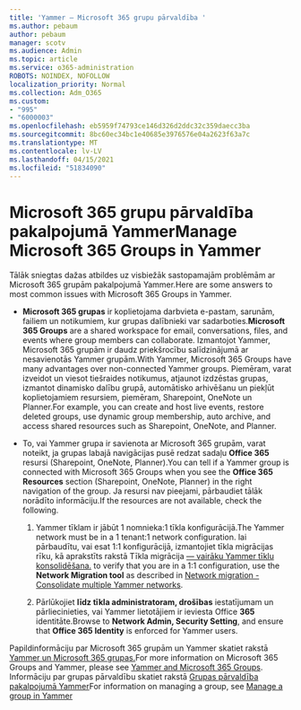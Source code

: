 ```yaml
---
title: 'Yammer — Microsoft 365 grupu pārvaldība '
ms.author: pebaum
author: pebaum
manager: scotv
ms.audience: Admin
ms.topic: article
ms.service: o365-administration
ROBOTS: NOINDEX, NOFOLLOW
localization_priority: Normal
ms.collection: Adm_O365
ms.custom:
- "995"
- "6000003"
ms.openlocfilehash: eb5959f74793ce146d326d2ddc32c359daecc3ba
ms.sourcegitcommit: 8bc60ec34bc1e40685e3976576e04a2623f63a7c
ms.translationtype: MT
ms.contentlocale: lv-LV
ms.lasthandoff: 04/15/2021
ms.locfileid: "51834090"
---
```

# <a name="manage-microsoft-365-groups-in-yammer"></a><span data-ttu-id="6c874-102">Microsoft 365 grupu pārvaldība pakalpojumā Yammer</span><span class="sxs-lookup"><span data-stu-id="6c874-102">Manage Microsoft 365 Groups in Yammer</span></span>

<span data-ttu-id="6c874-103">Tālāk sniegtas dažas atbildes uz visbiežāk sastopamajām problēmām ar Microsoft 365 grupām pakalpojumā Yammer.</span><span class="sxs-lookup"><span data-stu-id="6c874-103">Here are some answers to most common issues with Microsoft 365 Groups in Yammer.</span></span>

* <span data-ttu-id="6c874-104">**Microsoft 365 grupas** ir koplietojama darbvieta e-pastam, sarunām, failiem un notikumiem, kur grupas dalībnieki var sadarboties.</span><span class="sxs-lookup"><span data-stu-id="6c874-104">**Microsoft 365 Groups** are a shared workspace for email, conversations, files, and events where group members can collaborate.</span></span> <span data-ttu-id="6c874-105">Izmantojot Yammer, Microsoft 365 grupām ir daudz priekšrocību salīdzinājumā ar nesavienotās Yammer grupām.</span><span class="sxs-lookup"><span data-stu-id="6c874-105">With Yammer, Microsoft 365 Groups have many advantages over non-connected Yammer groups.</span></span> <span data-ttu-id="6c874-106">Piemēram, varat izveidot un viesot tiešraides notikumus, atjaunot izdzēstas grupas, izmantot dinamisko dalību grupā, automātisko arhivēšanu un piekļūt koplietojamiem resursiem, piemēram, Sharepoint, OneNote un Planner.</span><span class="sxs-lookup"><span data-stu-id="6c874-106">For example, you can create and host live events, restore deleted groups, use dynamic group membership, auto archive, and access shared resources such as Sharepoint, OneNote, and Planner.</span></span>

* <span data-ttu-id="6c874-107">To, vai Yammer grupa ir savienota ar Microsoft 365 grupām, varat noteikt, ja grupas labajā navigācijas pusē redzat sadaļu **Office 365** resursi (Sharepoint, OneNote, Planner).</span><span class="sxs-lookup"><span data-stu-id="6c874-107">You can tell if a Yammer group is connected with Microsoft 365 Groups when you see the **Office 365 Resources** section (Sharepoint, OneNote, Planner) in the right navigation of the group.</span></span> <span data-ttu-id="6c874-108">Ja resursi nav pieejami, pārbaudiet tālāk norādīto informāciju.</span><span class="sxs-lookup"><span data-stu-id="6c874-108">If the resources are not available, check the following.</span></span>

  1. <span data-ttu-id="6c874-109">Yammer tīklam ir jābūt 1 nomnieka:1 tīkla konfigurācijā.</span><span class="sxs-lookup"><span data-stu-id="6c874-109">The Yammer network must be in a 1 tenant:1 network configuration.</span></span> <span data-ttu-id="6c874-110">lai pārbaudītu, vai esat 1:1 konfigurācijā, izmantojiet tīkla migrācijas rīku, kā aprakstīts rakstā Tīkla migrācija [— vairāku Yammer tīklu konsolidēšana.](https://docs.microsoft.com/yammer/configure-your-yammer-network/consolidate-multiple-yammer-networks) </span><span class="sxs-lookup"><span data-stu-id="6c874-110">to verify that you are in a 1:1 configuration, use the **Network Migration tool** as described in [Network migration - Consolidate multiple Yammer networks](https://docs.microsoft.com/yammer/configure-your-yammer-network/consolidate-multiple-yammer-networks).</span></span>

  2. <span data-ttu-id="6c874-111">Pārlūkojiet **līdz tīkla administratoram, drošības** iestatījumam un pārliecinieties, vai Yammer lietotājiem ir ieviesta Office **365** identitāte.</span><span class="sxs-lookup"><span data-stu-id="6c874-111">Browse to **Network Admin, Security Setting**, and ensure that **Office 365 Identity** is enforced for Yammer users.</span></span>

<span data-ttu-id="6c874-112">Papildinformāciju par Microsoft 365 grupām un Yammer skatiet rakstā [Yammer un Microsoft 365 grupas.](https://docs.microsoft.com/yammer/manage-yammer-groups/yammer-and-office-365-groups)</span><span class="sxs-lookup"><span data-stu-id="6c874-112">For more information on Microsoft 365 Groups and Yammer, please see [Yammer and Microsoft 365 Groups](https://docs.microsoft.com/yammer/manage-yammer-groups/yammer-and-office-365-groups).</span></span> <span data-ttu-id="6c874-113">Informāciju par grupas pārvaldību skatiet rakstā [Grupas pārvaldība pakalpojumā Yammer](https://support.office.com/article/Manage-a-group-in-Yammer-6e05c6d6-5548-4c88-89cd-e6757a514ef2)</span><span class="sxs-lookup"><span data-stu-id="6c874-113">For information on managing a group, see [Manage a group in Yammer](https://support.office.com/article/Manage-a-group-in-Yammer-6e05c6d6-5548-4c88-89cd-e6757a514ef2)</span></span>
